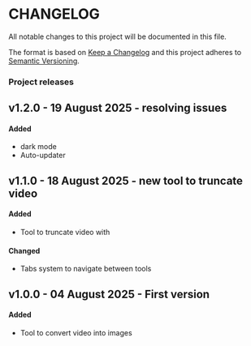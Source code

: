 ﻿# CHANGELOG

All notable changes to this project will be documented in this file.

The format is based on [Keep a Changelog](http://keepachangelog.com/)
and this project adheres to [Semantic Versioning](http://semver.org/).

### Project releases

## v1.2.0 - 19 August 2025 - resolving issues

#### Added

-   dark mode
-   Auto-updater

## v1.1.0 - 18 August 2025 - new tool to truncate video

#### Added

-   Tool to truncate video with

#### Changed

-   Tabs system to navigate between tools

## v1.0.0 - 04 August 2025 - First version

#### Added

-   Tool to convert video into images

